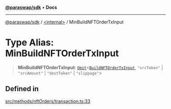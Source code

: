 [**@paraswap/sdk**](../../README.md) • **Docs**

***

[@paraswap/sdk](../../globals.md) / [\<internal\>](../README.md) / MinBuildNFTOrderTxInput

# Type Alias: MinBuildNFTOrderTxInput

> **MinBuildNFTOrderTxInput**: [`Omit`](Omit.md)\<[`BuildNFTOrderTxInput`](../../type-aliases/BuildNFTOrderTxInput.md), `"srcToken"` \| `"srcAmount"` \| `"destToken"` \| `"slippage"`\>

## Defined in

[src/methods/nftOrders/transaction.ts:33](https://github.com/paraswap/paraswap-sdk/blob/master/src/methods/nftOrders/transaction.ts#L33)
